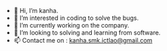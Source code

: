 - 👋 Hi, I’m kanha.
- 👀 I’m interested in coding to solve the bugs.
- 🌱 I’m currently working on the company.
- 💞️ I’m looking to solving and learning from software.
- 📫 Contact me on : kanha.smk.ictlao@gmail.com

<!---
kanhatock/kanhatock is a ✨ special ✨ repository because its `README.md` (this file) appears on your GitHub profile.
You can click the Preview link to take a look at your changes.
--->
